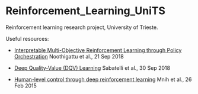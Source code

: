 # Reinforcement_Learning_UniTS
Reinforcement learning research project, University of Trieste.

Useful resources:
* [Interpretable Multi-Objective Reinforcement Learning through Policy Orchestration](https://arxiv.org/abs/1809.08343)
Noothigattu et al., 21 Sep 2018

* [Deep Quality-Value (DQV) Learning](https://arxiv.org/abs/1810.00368)
Sabatelli et al., 30 Sep 2018

* [Human-level control through deep reinforcement learning](https://web.stanford.edu/class/psych209/Readings/MnihEtAlHassibis15NatureControlDeepRL.pdf)
Mnih et al., 26 Feb 2015
